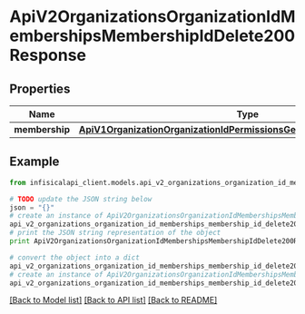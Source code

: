 # ApiV2OrganizationsOrganizationIdMembershipsMembershipIdDelete200Response


## Properties
Name | Type | Description | Notes
------------ | ------------- | ------------- | -------------
**membership** | [**ApiV1OrganizationOrganizationIdPermissionsGet200ResponseMembership**](ApiV1OrganizationOrganizationIdPermissionsGet200ResponseMembership.md) |  | 

## Example

```python
from infisicalapi_client.models.api_v2_organizations_organization_id_memberships_membership_id_delete200_response import ApiV2OrganizationsOrganizationIdMembershipsMembershipIdDelete200Response

# TODO update the JSON string below
json = "{}"
# create an instance of ApiV2OrganizationsOrganizationIdMembershipsMembershipIdDelete200Response from a JSON string
api_v2_organizations_organization_id_memberships_membership_id_delete200_response_instance = ApiV2OrganizationsOrganizationIdMembershipsMembershipIdDelete200Response.from_json(json)
# print the JSON string representation of the object
print ApiV2OrganizationsOrganizationIdMembershipsMembershipIdDelete200Response.to_json()

# convert the object into a dict
api_v2_organizations_organization_id_memberships_membership_id_delete200_response_dict = api_v2_organizations_organization_id_memberships_membership_id_delete200_response_instance.to_dict()
# create an instance of ApiV2OrganizationsOrganizationIdMembershipsMembershipIdDelete200Response from a dict
api_v2_organizations_organization_id_memberships_membership_id_delete200_response_from_dict = ApiV2OrganizationsOrganizationIdMembershipsMembershipIdDelete200Response.from_dict(api_v2_organizations_organization_id_memberships_membership_id_delete200_response_dict)
```
[[Back to Model list]](../README.md#documentation-for-models) [[Back to API list]](../README.md#documentation-for-api-endpoints) [[Back to README]](../README.md)


